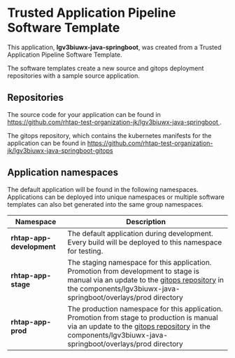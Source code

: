 # Trusted Application Pipeline Software Template

This application, **lgv3biuwx-java-springboot**, was created from a Trusted Application Pipeline Software Template.

The software templates create a new source and gitops deployment repositories with a sample source application. 

## Repositories

The source code for your application can be found in [https://github.com/rhtap-test-organization-jk/lgv3biuwx-java-springboot ](https://github.com/rhtap-test-organization-jk/lgv3biuwx-java-springboot ).
 
The gitops repository, which contains the kubernetes manifests for the application can be found in 
[https://github.com/rhtap-test-organization-jk/lgv3biuwx-java-springboot-gitops ](https://github.com/rhtap-test-organization-jk/lgv3biuwx-java-springboot-gitops ) 

## Application namespaces 

The default application will be found in the following namespaces. Applications can be deployed into unique namespaces or multiple software templates can also bet generated into the same group namespaces.  

|  Namespace   |  Description   |  
| -------- | -------- |   
| **rhtap-app-development** | The default application during development. Every build will be deployed to this namespace for testing. | 
| **rhtap-app-stage** | The staging namespace for this application. Promotion from development to stage is manual via an update to the [gitops repository](https://github.com/rhtap-test-organization-jk/lgv3biuwx-java-springboot-gitops ) in the components/lgv3biuwx-java-springboot/overlays/prod directory |  
| **rhtap-app-prod** | The production namespace for this application. Promotion from stage to production is manual via an update to the [gitops repository](https://github.com/rhtap-test-organization-jk/lgv3biuwx-java-springboot-gitops ) in the components/lgv3biuwx-java-springboot/overlays/prod directory | 